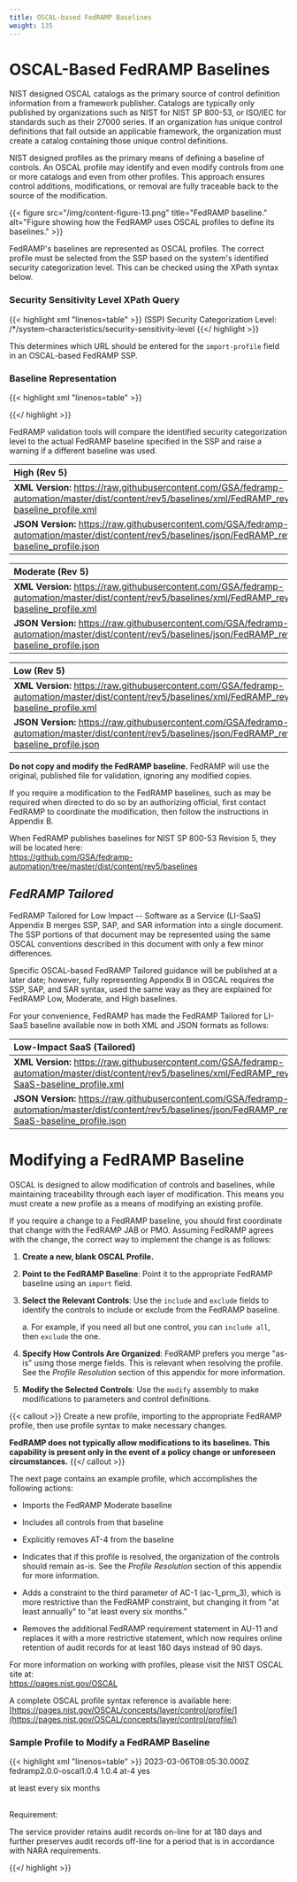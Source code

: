 ```yaml
---
title: OSCAL-based FedRAMP Baselines
weight: 135
---
```

# OSCAL-Based FedRAMP Baselines

NIST designed OSCAL catalogs as the primary source of control definition
information from a framework publisher. Catalogs are typically only
published by organizations such as NIST for NIST SP 800-53, or ISO/IEC
for standards such as their 27000 series. If an organization has unique
control definitions that fall outside an applicable framework, the
organization must create a catalog containing those unique control
definitions.

NIST designed profiles as the primary means of defining a baseline of
controls. An OSCAL profile may identify and even modify controls from
one or more catalogs and even from other profiles. This approach ensures
control additions, modifications, or removal are fully traceable back to
the source of the modification.

{{< figure src="/img/content-figure-13.png" title="FedRAMP baseline." alt="Figure showing how the FedRAMP uses OSCAL profiles to define its baselines." >}}

FedRAMP\'s baselines are represented as OSCAL profiles. The correct
profile must be selected from the SSP based on the system\'s identified
security categorization level. This can be checked using the XPath
syntax below.

### Security Sensitivity Level XPath Query
{{< highlight xml "linenos=table" >}}
  (SSP) Security Categorization Level:
    /*/system-characteristics/security-sensitivity-level
{{</ highlight >}}

This determines which URL should be entered for the `import-profile` field
in an OSCAL-based FedRAMP SSP.

### Baseline Representation
{{< highlight xml "linenos=table" >}}
  <!-- metadata -->
  <!-- This must point to the appropriate FedRAMP Baseline -->
  <import-profile
  href="https://path/to/FedRAMP_MODERATE-baseline_profile.xml"/>
  <!-- system-characteristics -->
{{</ highlight >}}

FedRAMP validation tools will compare the identified security
categorization level to the actual FedRAMP baseline specified in the SSP
and raise a warning if a different baseline was used.

|**High (Rev 5)**|
| :-- |
| **XML Version:** <https://raw.githubusercontent.com/GSA/fedramp-automation/master/dist/content/rev5/baselines/xml/FedRAMP_rev5_HIGH-baseline_profile.xml>|
| **JSON Version:** <https://raw.githubusercontent.com/GSA/fedramp-automation/master/dist/content/rev5/baselines/json/FedRAMP_rev5_HIGH-baseline_profile.json>|

|**Moderate (Rev 5)**|
| :-- |
| **XML Version:** <https://raw.githubusercontent.com/GSA/fedramp-automation/master/dist/content/rev5/baselines/xml/FedRAMP_rev5_MODERATE-baseline_profile.xml>|
| **JSON Version:** <https://raw.githubusercontent.com/GSA/fedramp-automation/master/dist/content/rev5/baselines/json/FedRAMP_rev5_MODERATE-baseline_profile.json>|

|**Low (Rev 5)**|
| :-- |
| **XML Version:** <https://raw.githubusercontent.com/GSA/fedramp-automation/master/dist/content/rev5/baselines/xml/FedRAMP_rev5_LOW-baseline_profile.xml>|
| **JSON Version:** <https://raw.githubusercontent.com/GSA/fedramp-automation/master/dist/content/rev5/baselines/json/FedRAMP_rev5_LOW-baseline_profile.json>|

**Do not copy and modify the FedRAMP baseline.** FedRAMP will use the
original, published file for validation, ignoring any modified copies.

If you require a modification to the FedRAMP baselines, such as may be
required when directed to do so by an authorizing official, first
contact FedRAMP to coordinate the modification, then follow the
instructions in Appendix B.

When FedRAMP publishes baselines for NIST SP 800-53 Revision 5, they
will be located here:\
<https://github.com/GSA/fedramp-automation/tree/master/dist/content/rev5/baselines>

## *FedRAMP Tailored*

FedRAMP Tailored for Low Impact -- Software as a Service (LI-SaaS)
Appendix B merges SSP, SAP, and SAR information into a single document.
The SSP portions of that document may be represented using the same
OSCAL conventions described in this document with only a few minor
differences.

Specific OSCAL-based FedRAMP Tailored guidance will be published at a
later date; however, fully representing Appendix B in OSCAL requires the
SSP, SAP, and SAR syntax, used the same way as they are explained for
FedRAMP Low, Moderate, and High baselines.

For your convenience, FedRAMP has made the FedRAMP Tailored for LI-SaaS
baseline available now in both XML and JSON formats as follows:

|**Low-Impact SaaS (Tailored)**|
| :-- |
| **XML Version:** <https://raw.githubusercontent.com/GSA/fedramp-automation/master/dist/content/rev5/baselines/xml/FedRAMP_rev5_LI-SaaS-baseline_profile.xml>|
| **JSON Version:** <https://raw.githubusercontent.com/GSA/fedramp-automation/master/dist/content/rev5/baselines/json/FedRAMP_rev5_LI-SaaS-baseline_profile.json>|

# Modifying a FedRAMP Baseline

OSCAL is designed to allow modification of controls and baselines, while
maintaining traceability through each layer of modification. This means
you must create a new profile as a means of modifying an existing
profile.

If you require a change to a FedRAMP baseline, you should first
coordinate that change with the FedRAMP JAB or PMO. Assuming FedRAMP
agrees with the change, the correct way to implement the change is as
follows:

1.  **Create a new, blank OSCAL Profile.**

2.  **Point to the FedRAMP Baseline**: Point it to the appropriate
    FedRAMP baseline using an `import` field.

3.  **Select the Relevant Controls**: Use the `include` and `exclude` fields
    to identify the controls to include or exclude from the FedRAMP
    baseline.

    a.  For example, if you need all but one control, you can `include all`, then `exclude` the one.

4.  **Specify How Controls Are Organized**: FedRAMP prefers you merge
    \"as-is\" using those merge fields. This is relevant when resolving
    the profile. See the *Profile Resolution* section of this appendix
    for more information.

5.  **Modify the Selected Controls**: Use the `modify` assembly to make modifications to parameters and control definitions.

{{< callout >}}
Create a new profile, importing to the appropriate FedRAMP profile, then use profile syntax to make necessary changes.

**FedRAMP does not typically allow modifications to its baselines. This capability is present only in the event of a policy change or unforeseen circumstances.**
{{</ callout >}}


The next page contains an example profile, which accomplishes the
following actions:

-   Imports the FedRAMP Moderate baseline

-   Includes all controls from that baseline

-   Explicitly removes AT-4 from the baseline

-   Indicates that if this profile is resolved, the organization of the
    controls should remain as-is. See the *Profile Resolution* section
    of this appendix for more information.

-   Adds a constraint to the third parameter of AC-1 (ac-1_prm_3), which
    is more restrictive than the FedRAMP constraint, but changing it
    from \"at least annually\" to \"at least every six months.\"

-   Removes the additional FedRAMP requirement statement in AU-11 and
    replaces it with a more restrictive statement, which now requires
    online retention of audit records for at least 180 days instead of
    90 days.

For more information on working with profiles, please visit the NIST
OSCAL site at:\
<https://pages.nist.gov/OSCAL>

A complete OSCAL profile syntax reference is available here:\
[https://pages.nist.gov/OSCAL/concepts/layer/control/profile/](https://pages.nist.gov/OSCAL/concepts/layer/control/profile/)

### Sample Profile to Modify a FedRAMP Baseline
{{< highlight xml "linenos=table" >}}
<profile xmlns="http://csrc.nist.gov/ns/oscal/1.0"
    uuid="-UUID-value-cut-">
    <metadata>
        <title>[XYZ Org] Modification to FedRAMP Moderate Baseline</title>
        <last-modified>2023-03-06T08:05:30.000Z</last-modified>
        <version>fedramp2.0.0-oscal1.0.4</version>
        <oscal-version>1.0.4</oscal-version>
    </metadata>
    <import href="https://path/to/FedRAMP_MODERATE-baseline_profile.xml">
        <!-- Include every control (and child control) in the Moderate baseline -->
        <include-all />
        <exclude-controls with-child-controls="yes">
            <!-- Remove Control AT-4 -->
            <with-id>at-4</with-id> 
        </exclude-controls>
    </import>
    <merge><as-is>yes</as-is></merge>
    <modify>
        <set-parameter id="ac-1_prm_3">
            <!-- Change the constraint from "at least annually" -->
            <constraint>
                <description>
                    <p>at least every six months</p>
                </description>
            </constraint>
        </set-parameter>        
        <alter control-id="au-11">
            <remove by-id="au-11_fr" />
            <add position="ending">
                <part id="au-11_fr" name="item">
                    <title>[XYZ Org]Modified Requirement</title>
                    <part id="au-11_fr_smt.1" name="item">
                        <prop name="label">Requirement:</prop>
                        <p>The service provider retains audit records on-line for at 180 days and further preserves audit records off-line for a period that is in accordance with NARA requirements.</p>
                    </part>
                </part>
            </add>
        </alter>
    </modify>
</profile>
{{</ highlight >}}

